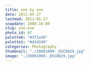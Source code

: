 ```yaml
---
title: one by one
date: 2011-05-27
lastmod: 2011-05-27
snapdate: 2008-10-09
slug: one-one
photo_id: 67
palette0: "#3f3a38"
palette1: "#d3d2d0"
categories: Photography
thumbnail: "./20081009-_DSC0829.jpg"
image: "./20081009-_DSC0829.jpg"
---
```

